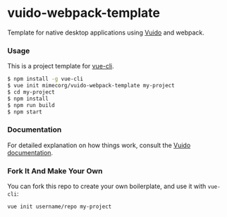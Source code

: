 # vuido-webpack-template

Template for native desktop applications using [Vuido](https://github.com/mimecorg/vuido) and webpack.

### Usage

This is a project template for [vue-cli](https://github.com/vuejs/vue-cli).

``` bash
$ npm install -g vue-cli
$ vue init mimecorg/vuido-webpack-template my-project
$ cd my-project
$ npm install
$ npm run build
$ npm start
```

### Documentation

For detailed explanation on how things work, consult the [Vuido documentation](https://vuido.mimec.org/).

### Fork It And Make Your Own

You can fork this repo to create your own boilerplate, and use it with `vue-cli`:

``` bash
vue init username/repo my-project
```
